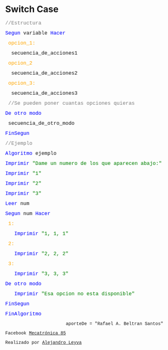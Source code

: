 # Switch Case

<font face="courier new" color="grey" size=3>//Estructura</font>

<font face="courier new" color="blue" size=3>Segun </font><font face="courier new" size=3>variable </font><font face="courier new" color="blue" size=3>Hacer</font>

<font face="courier new" color="orange" size=3>&nbsp;opcion_1:</font>

<font face="courier new" size=3>&nbsp;&nbsp;secuencia_de_acciones1</font>

<font face="courier new" color="orange" size=3>&nbsp;opcion_2</font>

<font face="courier new" size=3>&nbsp;&nbsp;secuencia_de_acciones2</font>

<font face="courier new" color="orange" size=3>&nbsp;opcion_3:</font>

<font face="courier new" size=3>&nbsp;&nbsp;secuencia_de_acciones3</font>

<font face="courier new" color="grey" size=3>&nbsp;//Se pueden poner cuantas opciones quieras</font>

<font face="courier new" color="blue" size=3>De otro modo</font>

<font face="courier new" size=3>&nbsp;secuencia_de_otro_modo</font>

<font face="courier new" color="blue" size=3>FinSegun</font>


<font face="courier new" color="grey" size=3>//Ejemplo</font>

<font face="courier new" color="blue" size=3>Algoritmo </font><font face="courier new" size=3> ejemplo</font>


<font face="courier new" color="blue" size=3>Imprimir </font><font face="courier new" color="green" size=3> "Dame un numero de los que aparecen abajo:"</font>

<font face="courier new" color="blue" size=3>Imprimir </font><font face="courier new" color="green" size=3> "1"</font>

<font face="courier new" color="blue" size=3>Imprimir </font><font face="courier new" color="green" size=3>"2"</font>

<font face="courier new" color="blue" size=3>Imprimir </font><font face="courier new" color="green" size=3> "3"</font>

<font face="courier new" color="blue" size=3>Leer </font><font face="courier new" size=3> num</font>


<font face="courier new" color="blue" size=3>Segun </font><font face="courier new" size=3>num </font><font face="courier new" color="blue" size=3>Hacer</font>

<font face="courier new" color="orange" size=3>&nbsp;1:</font>

<font face="courier new" color="blue" size=3>&nbsp; &nbsp;Imprimir </font><font face="courier new" color="green" size=3>"1, 1, 1"</font>

<font face="courier new" color="orange" size=3>&nbsp;2:</font>

<font face="courier new" color="blue" size=3>&nbsp; &nbsp;Imprimir </font><font face="courier new" color="green" size=3>"2, 2, 2"</font>

<font face="courier new" color="orange" size=3>&nbsp;3:</font>

<font face="courier new" color="blue" size=3>&nbsp; &nbsp;Imprimir </font><font face="courier new" color="green" size=3>"3, 3, 3"</font>

<font face="courier new" color="blue" size=3>De otro modo</font>

<font face="courier new" color="blue" size=3>&nbsp; &nbsp;Imprimir </font><font face="courier new" color="green" size=3>"Esa opcion no esta disponible"</font>

<font face="courier new" color="blue" size=3>FinSegun</font>

<font face="courier new" color="blue" size=3>FinAlgoritmo</font>

<p align="right"><font face="courier new"> aporteDe = "Rafael A. Beltran Santos"</p>

<!-- text autogenerated footer --> <p>Facebook <a href="https://www.facebook.com/mecatronica85/" target="_blank">Mecatrónica 85</a></p><p>Realizado por <a href="https://www.alejandro-leyva.com" target="_blank">Alejandro Leyva</a></p>